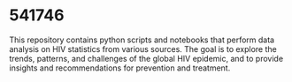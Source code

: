 # 541746
This repository contains python scripts and notebooks that perform data analysis on HIV statistics from various sources. The goal is to explore the trends, patterns, and challenges of the global HIV epidemic, and to provide insights and recommendations for prevention and treatment. 
